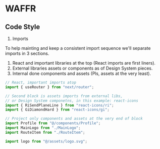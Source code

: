# WAFFR

## Code Style

1. Imports

To help mainting and keep a consistent import sequence we'll separate imports in 3 sections.

1. React and important libraries at the top (React imports are first liners).
2. External libraries assets or components as of Design System pieces.
3. Internal done components and assets (Pls, assets at the very least).

```js
// React, important imports atop
import { useRouter } from "next/router";

// Second block is assets imports from external libs,
// or Design System componetns, in this example: react-icons
import { RiSendPlaneLine } from "react-icons/ri";
import { GiDiamondHard } from "react-icons/gi";

// Project only components and assets at the very end of block
import Profile from "@/components/Profile";
import MainLogo from "./MainLogo";
import RouteItem from "./RouteItem";

import logo from "@/assets/logo.svg";
```
